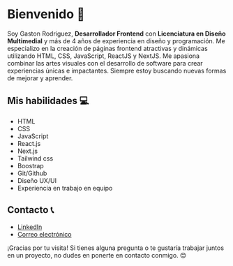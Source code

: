 # Bienvenido 👋


Soy Gaston Rodriguez, **Desarrollador Frontend** con **Licenciatura en Diseño Multimedial** y más de 4 años de experiencia en diseño y programación.
Me especializo en la creación de páginas frontend atractivas y dinámicas utilizando HTML, CSS, JavaScript, ReactJS y NextJS.
Me apasiona combinar las artes visuales con el desarrollo de software para crear experiencias únicas e impactantes. 
Siempre estoy buscando nuevas formas de mejorar y aprender.

## Mis habilidades 💻

- HTML
- CSS
- JavaScript
- React.js
- Next.js
- Tailwind css
- Boostrap
- Git/Github
- Diseño UX/UI
- Experiencia en trabajo en equipo

## Contacto 📞

- [LinkedIn](https://www.linkedin.com/in/gaston-rodriguez-41014b166)
- [Correo electrónico](mailto:gastonrrodriguez@gmail.com)

¡Gracias por tu visita! Si tienes alguna pregunta o te gustaría trabajar juntos en un proyecto, no dudes en ponerte en contacto conmigo. 😊
